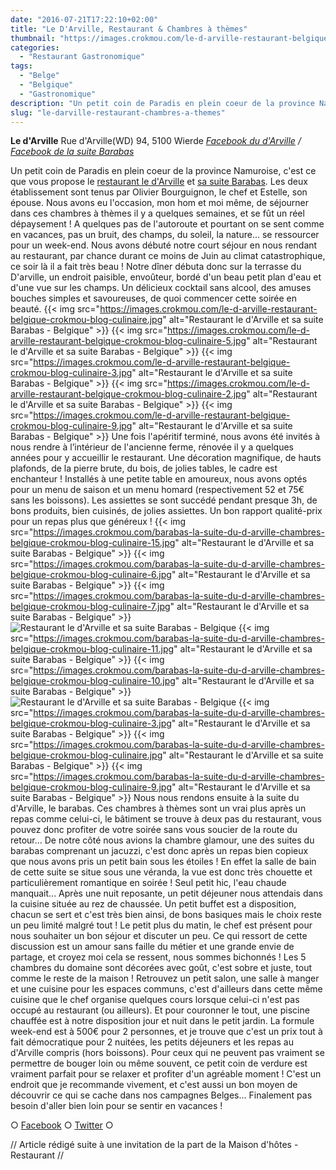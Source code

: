 ```yaml
---
date: "2016-07-21T17:22:10+02:00"
title: "Le D'Arville, Restaurant & Chambres à thèmes"
thumbnail: "https://images.crokmou.com/le-d-arville-restaurant-belgique-crokmou-blog-culinaire-15.jpg"
categories:
  - "Restaurant Gastronomique"
tags:
  - "Belge"
  - "Belgique"
  - "Gastronomique"
description: "Un petit coin de Paradis en plein coeur de la province Namuroise, c'est ce que vous propose le restaurant le d'Arville et sa suite Barabas."
slug: "le-darville-restaurant-chambres-a-themes"
---
```


**Le d'Arville** Rue d'Arville(WD) 94, 5100 Wierde _[Facebook du d'Arville](https://www.facebook.com/Le-DArville-178745868895008) / [Facebook de la suite Barabas](https://www.facebook.com/LaSuiteDuDArville)_

Un petit coin de Paradis en plein coeur de la province Namuroise, c'est ce que vous propose le [restaurant le d'Arville](http://www.la-carte.be/fr/restaurants/belgique/namur/5100_wierde/le-darville/) et [sa suite Barabas](http://www.la-carte.be/fr/restaurants/belgique/namur/5100_wierde/barabas-la-suite-du-darville/). Les deux établissement sont tenus par Olivier Bourguignon, le chef et Estelle, son épouse. Nous avons eu l'occasion, mon hom et moi même, de séjourner dans ces chambres à thèmes il y a quelques semaines, et se fût un réel dépaysement ! A quelques pas de l'autoroute et pourtant on se sent comme en vacances, pas un bruit, des champs, du soleil, la nature... se ressourcer pour un week-end. Nous avons débuté notre court séjour en nous rendant au restaurant, par chance durant ce moins de Juin au climat catastrophique, ce soir là il a fait très beau ! Notre dîner débuta donc sur la terrasse du D'arville, un endroit paisible, envoûteur, bordé d'un beau petit plan d'eau et d'une vue sur les champs. Un délicieux cocktail sans alcool, des amuses bouches simples et savoureuses, de quoi commencer cette soirée en beauté. {{< img src="https://images.crokmou.com/le-d-arville-restaurant-belgique-crokmou-blog-culinaire.jpg" alt="Restaurant le d'Arville et sa suite Barabas - Belgique" >}} {{< img src="https://images.crokmou.com/le-d-arville-restaurant-belgique-crokmou-blog-culinaire-5.jpg" alt="Restaurant le d'Arville et sa suite Barabas - Belgique" >}} {{< img src="https://images.crokmou.com/le-d-arville-restaurant-belgique-crokmou-blog-culinaire-3.jpg" alt="Restaurant le d'Arville et sa suite Barabas - Belgique" >}} {{< img src="https://images.crokmou.com/le-d-arville-restaurant-belgique-crokmou-blog-culinaire-2.jpg" alt="Restaurant le d'Arville et sa suite Barabas - Belgique" >}} {{< img src="https://images.crokmou.com/le-d-arville-restaurant-belgique-crokmou-blog-culinaire-9.jpg" alt="Restaurant le d'Arville et sa suite Barabas - Belgique" >}} Une fois l'apéritif terminé, nous avons été invités à nous rendre à l’intérieur de l'ancienne ferme, rénovée il y a quelques années pour y accueillir le restaurant. Une décoration magnifique, de hauts plafonds, de la pierre brute, du bois, de jolies tables, le cadre est enchanteur ! Installés à une petite table en amoureux, nous avons optés pour un menu de saison et un menu homard (respectivement 52 et 75€ sans les boissons). Les assiettes se sont succédé pendant presque 3h, de bons produits, bien cuisinés, de jolies assiettes. Un bon rapport qualité-prix pour un repas plus que généreux ! {{< img src="https://images.crokmou.com/barabas-la-suite-du-d-arville-chambres-belgique-crokmou-blog-culinaire-15.jpg" alt="Restaurant le d'Arville et sa suite Barabas - Belgique" >}} {{< img src="https://images.crokmou.com/barabas-la-suite-du-d-arville-chambres-belgique-crokmou-blog-culinaire-6.jpg" alt="Restaurant le d'Arville et sa suite Barabas - Belgique" >}} {{< img src="https://images.crokmou.com/barabas-la-suite-du-d-arville-chambres-belgique-crokmou-blog-culinaire-7.jpg" alt="Restaurant le d'Arville et sa suite Barabas - Belgique" >}}![Restaurant le d'Arville et sa suite Barabas - Belgique](https://images.crokmou.com/barabas-la-suite-du-d-arville-chambres-belgique-crokmou-blog-culinaire-12.jpg) {{< img src="https://images.crokmou.com/barabas-la-suite-du-d-arville-chambres-belgique-crokmou-blog-culinaire-11.jpg" alt="Restaurant le d'Arville et sa suite Barabas - Belgique" >}} {{< img src="https://images.crokmou.com/barabas-la-suite-du-d-arville-chambres-belgique-crokmou-blog-culinaire-10.jpg" alt="Restaurant le d'Arville et sa suite Barabas - Belgique" >}}![Restaurant le d'Arville et sa suite Barabas - Belgique](https://images.crokmou.com/barabas-la-suite-du-d-arville-chambres-belgique-crokmou-blog-culinaire-2.jpg) {{< img src="https://images.crokmou.com/barabas-la-suite-du-d-arville-chambres-belgique-crokmou-blog-culinaire-3.jpg" alt="Restaurant le d'Arville et sa suite Barabas - Belgique" >}} {{< img src="https://images.crokmou.com/barabas-la-suite-du-d-arville-chambres-belgique-crokmou-blog-culinaire.jpg" alt="Restaurant le d'Arville et sa suite Barabas - Belgique" >}} {{< img src="https://images.crokmou.com/barabas-la-suite-du-d-arville-chambres-belgique-crokmou-blog-culinaire-9.jpg" alt="Restaurant le d'Arville et sa suite Barabas - Belgique" >}} Nous nous rendons ensuite à la suite du d'Arville, le barabas. Ces chambres à thèmes sont un vrai plus après un repas comme celui-ci, le bâtiment se trouve à deux pas du restaurant, vous pouvez donc profiter de votre soirée sans vous soucier de la route du retour... De notre côté nous avions la chambre glamour, une des suites du barabas comprenant un jacuzzi, c'est donc après un repas bien copieux que nous avons pris un petit bain sous les étoiles ! En effet la salle de bain de cette suite se situe sous une véranda, la vue est donc très chouette et particulièrement romantique en soirée ! Seul petit hic, l'eau chaude manquait... Après une nuit reposante, un petit déjeuner nous attendais dans la cuisine située au rez de chaussée. Un petit buffet est a disposition, chacun se sert et c'est très bien ainsi, de bons basiques mais le choix reste un peu limité malgré tout ! Le petit plus du matin, le chef est présent pour nous souhaiter un bon séjour et discuter un peu. Ce qui ressort de cette discussion est un amour sans faille du métier et une grande envie de partage, et croyez moi cela se ressent, nous sommes bichonnés ! Les 5 chambres du domaine sont décorées avec goût, c'est sobre et juste, tout comme le reste de la maison ! Retrouvez un petit salon, une salle à manger et une cuisine pour les espaces communs, c'est d'ailleurs dans cette même cuisine que le chef organise quelques cours lorsque celui-ci n'est pas occupé au restaurant (ou ailleurs). Et pour couronner le tout, une piscine chauffée est à notre disposition jour et nuit dans le petit jardin. La formule week-end est à 500€ pour 2 personnes, et je trouve que c'est un prix tout à fait démocratique pour 2 nuitées, les petits déjeuners et les repas au d'Arville compris (hors boissons). Pour ceux qui ne peuvent pas vraiment se permettre de bouger loin ou même souvent, ce petit coin de verdure est vraiment parfait pour se relaxer et profiter d'un agréable moment ! C'est un endroit que je recommande vivement, et c'est aussi un bon moyen de découvrir ce qui se cache dans nos campagnes Belges... Finalement pas besoin d'aller bien loin pour se sentir en vacances !

○ [Facebook](https://www.facebook.com/crokmou.blog) ○ [Twitter](https://twitter.com/Crokmou) ○

// Article rédigé suite à une invitation de la part de la Maison d'hôtes - Restaurant //
